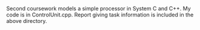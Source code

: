 Second coursework models a simple processor in System C and C++. My code is in ControlUnit.cpp. Report giving task information is included in the above directory. 
